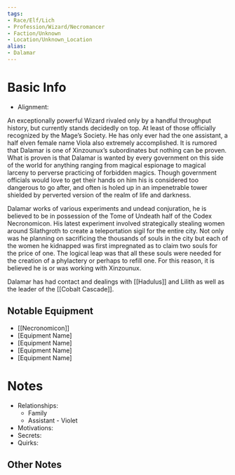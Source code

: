 ```yaml
---
tags:
- Race/Elf/Lich
- Profession/Wizard/Necromancer
- Faction/Unknown
- Location/Unknown_Location
alias:
- Dalamar
---
```

# Basic Info
- Alignment: 

An exceptionally powerful Wizard rivaled only by a handful throughput history, but currently stands decidedly on top. At least of those officially recognized by the Mage’s Society. He has only ever had the one assistant, a half elven female name Viola also extremely accomplished. It is rumored that Dalamar is one of Xinzounux’s subordinates but nothing can be proven. What is proven is that Dalamar is wanted by every government on this side of the world for anything ranging from magical espionage to magical larceny to perverse practicing of forbidden magics. Though government officials would love to get their hands on him his is considered too dangerous to go after, and often is holed up in an impenetrable tower shielded by perverted version of the realm of life and darkness. 

Dalamar works of various experiments and undead conjuration, he is believed to be in possession of the Tome of Undeath half of the Codex Necronomicon. His latest experiment involved strategically stealing women around Silathgroth to create a teleportation sigil for the entire city. Not only was he planning on sacrificing the thousands of souls in the city but each of the women he kidnapped was first impregnated as to claim two souls for the price of one. The logical leap was that all these souls were needed for the creation of a phylactery or perhaps to refill one. For this reason, it is believed he is or was working with Xinzounux. 

Dalamar has had contact and dealings with [[Hadulus]] and Lilith as well as the leader of the [[Cobalt Cascade]].

## Notable Equipment
- [[Necronomicon]]
- [Equipment Name]
- [Equipment Name]
- [Equipment Name]
- [Equipment Name]

# Notes
- Relationships: 
	- Family
	- Assistant - Violet
- Motivations: 
- Secrets: 
- Quirks: 

## Other Notes

